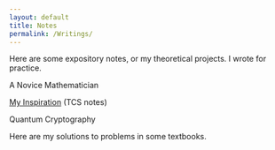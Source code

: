 ```yaml
---
layout: default
title: Notes
permalink: /Writings/
---
```


Here are some expository notes, or my theoretical projects. I wrote for practice.

A Novice Mathematician

[My Inspiration](https://www.overleaf.com/read/jzrrthtbccmh) (TCS notes)

Quantum Cryptography 

Here are my solutions to problems in some textbooks.



